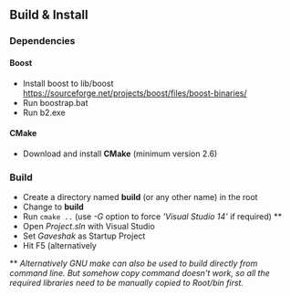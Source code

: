## Build & Install
### Dependencies
#### Boost
* Install boost to lib/boost
 https://sourceforge.net/projects/boost/files/boost-binaries/
* Run boostrap.bat
* Run b2.exe

#### CMake 
* Download and install **CMake** (minimum version 2.6)

### Build
* Create a directory named **build** (or any other name) in the root
* Change to **build**
* Run `cmake ..` (use *-G* option to force *'Visual Studio 14'* if required) **
* Open *Project.sln* with Visual Studio
* Set *Gaveshak* as Startup Project
* Hit F5 (alternatively 

** *Alternatively GNU make can also be used to build directly from command line. 
But somehow copy command doesn't work, so all the required libraries need to be manually copied to Root/bin first.*